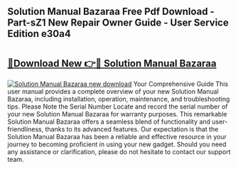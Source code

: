 ## Solution Manual Bazaraa Free Pdf Download - Part-sZ1 New Repair Owner Guide - User Service Edition e30a4

# <h2><a href="http://bc51424.oget.top/?id=Solution+Manual+Bazaraa">🔗Download New 👉🔴 Solution Manual Bazaraa</a></h2>

[![Solution Manual Bazaraa new download](https://i.imgur.com/5g1atiW.png)](http://bc51424.oget.top/?id=Solution+Manual+Bazaraa)
Your Comprehensive Guide This user manual provides a complete overview of your new Solution Manual Bazaraa, including installation, operation, maintenance, and troubleshooting tips. Please Note the Serial Number Locate and record the serial number of your new Solution Manual Bazaraa for warranty purposes. This remarkable Solution Manual Bazaraa offers a seamless blend of functionality and user-friendliness, thanks to its advanced features. Our expectation is that the Solution Manual Bazaraa has been a reliable and effective resource in your journey to becoming proficient in using your new gadget. Should you need any assistance or clarification, please do not hesitate to contact our support team.
